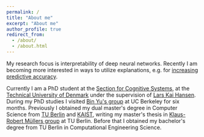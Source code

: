 ```yaml
---
permalink: /
title: "About me"
excerpt: "About me"
author_profile: true
redirect_from: 
  - /about/
  - /about.html
---
```


My research focus is interpretability of deep neural networks. Recently I am becoming more interested in ways to utilize explanations, e.g. for [increasing predictive accuracy](https://arxiv.org/abs/1909.13584).

Currently I am a PhD student at the [Section for Cognitive Systems](https://www.compute.dtu.dk/english/research/research-sections/cogsys), at the [Technical University of Denmark](https://www.dtu.dk/english) under the supervision of [Lars Kai Hansen](http://cogsys.imm.dtu.dk/staff/lkhansen/lkhansen.html). 
During my PhD studies I visited [Bin Yu's group](https://www.stat.berkeley.edu/~yugroup/)  at UC Berkeley for six months. 
Previously I obtained my dual master's degree in Computer Science from [TU Berlin](https://www.tu-berlin.de/menue/home/parameter/en/) and [KAIST](http://www.kaist.edu/html/en/index.html), writing my master's thesis in [Klaus-Robert Müllers group](https://www.ml.tu-berlin.de/menue/machine_learning/) at TU Berlin.
Before that I obtained my bachelor's degree from TU Berlin in Computational Engineering Science. 

